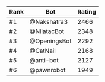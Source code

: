 Rank|Bot|Rating
---|---|---
#1|@Nakshatra3|2466
#2|@NilatacBot|2348
#3|@OpeningsBot|2292
#4|@CatNail|2168
#5|@anti-bot|2127
#6|@pawnrobot|1949
